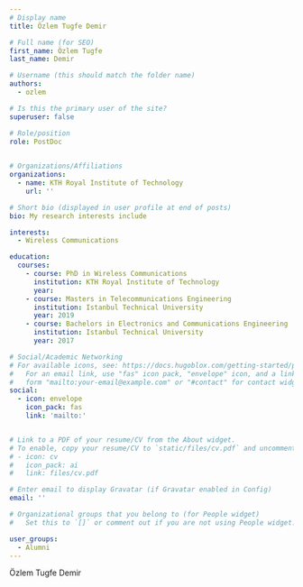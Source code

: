 ```yaml
---
# Display name
title: Özlem Tugfe Demir

# Full name (for SEO)
first_name: Özlem Tugfe 
last_name: Demir

# Username (this should match the folder name)
authors:
  - ozlem

# Is this the primary user of the site?
superuser: false

# Role/position
role: PostDoc
      

# Organizations/Affiliations
organizations:
  - name: KTH Royal Institute of Technology
    url: ''

# Short bio (displayed in user profile at end of posts)
bio: My research interests include 

interests:
  - Wireless Communications

education:
  courses:
    - course: PhD in Wireless Communications
      institution: KTH Royal Institute of Technology
      year: 
    - course: Masters in Telecommunications Engineering
      institution: Istanbul Technical University
      year: 2019
    - course: Bachelors in Electronics and Communications Engineering
      institution: Istanbul Technical University
      year: 2017

# Social/Academic Networking
# For available icons, see: https://docs.hugoblox.com/getting-started/page-builder/#icons
#   For an email link, use "fas" icon pack, "envelope" icon, and a link in the
#   form "mailto:your-email@example.com" or "#contact" for contact widget.
social:
  - icon: envelope
    icon_pack: fas
    link: 'mailto:'


# Link to a PDF of your resume/CV from the About widget.
# To enable, copy your resume/CV to `static/files/cv.pdf` and uncomment the lines below.
# - icon: cv
#   icon_pack: ai
#   link: files/cv.pdf

# Enter email to display Gravatar (if Gravatar enabled in Config)
email: ''

# Organizational groups that you belong to (for People widget)
#   Set this to `[]` or comment out if you are not using People widget.

user_groups:
  - Alumni
---
```


Özlem Tugfe Demir 